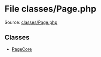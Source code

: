 File classes/Page.php
=========

Source: [classes/Page.php](https://github.com/PrestaShop/PrestaShop/blob/1.6.0.14/classes/Page.php)


Classes
-------

* [PageCore](class.PageCore.md)

